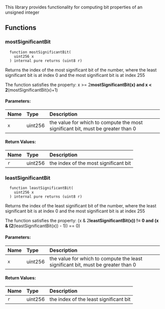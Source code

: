 
This library provides functionality for computing bit properties of an unsigned integer

## Functions
### mostSignificantBit
```solidity
  function mostSignificantBit(
    uint256 x
  ) internal pure returns (uint8 r)
```
Returns the index of the most significant bit of the number,
    where the least significant bit is at index 0 and the most significant bit is at index 255

The function satisfies the property:
    x >= 2**mostSignificantBit(x) and x < 2**(mostSignificantBit(x)+1)

#### Parameters:
| Name | Type | Description                                                          |
| :--- | :--- | :------------------------------------------------------------------- |
|`x` | uint256 | the value for which to compute the most significant bit, must be greater than 0

#### Return Values:
| Name                           | Type          | Description                                                                  |
| :----------------------------- | :------------ | :--------------------------------------------------------------------------- |
|`r`| uint256 | the index of the most significant bit
### leastSignificantBit
```solidity
  function leastSignificantBit(
    uint256 x
  ) internal pure returns (uint8 r)
```
Returns the index of the least significant bit of the number,
    where the least significant bit is at index 0 and the most significant bit is at index 255

The function satisfies the property:
    (x & 2**leastSignificantBit(x)) != 0 and (x & (2**(leastSignificantBit(x)) - 1)) == 0)

#### Parameters:
| Name | Type | Description                                                          |
| :--- | :--- | :------------------------------------------------------------------- |
|`x` | uint256 | the value for which to compute the least significant bit, must be greater than 0

#### Return Values:
| Name                           | Type          | Description                                                                  |
| :----------------------------- | :------------ | :--------------------------------------------------------------------------- |
|`r`| uint256 | the index of the least significant bit
